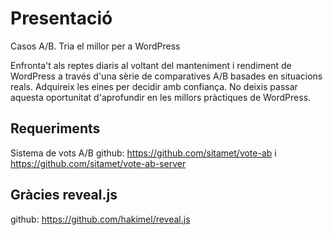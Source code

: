 # Presentació 
Casos A/B. Tria el millor per a WordPress

Enfronta't als reptes diaris al voltant del manteniment i rendiment de WordPress a través d'una sèrie de comparatives A/B basades en situacions reals.
Adquireix les eines per decidir amb confiança. No deixis passar aquesta oportunitat d'aprofundir en les millors pràctiques de WordPress.

## Requeriments
Sistema de vots A/B 
github: https://github.com/sitamet/vote-ab i https://github.com/sitamet/vote-ab-server


## Gràcies reveal.js
github: https://github.com/hakimel/reveal.js

